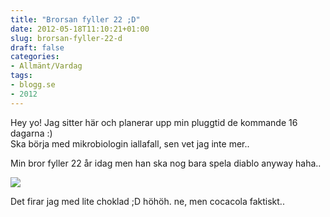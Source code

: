 ```yaml
---
title: "Brorsan fyller 22 ;D"
date: 2012-05-18T11:10:21+01:00
slug: brorsan-fyller-22-d
draft: false
categories:
- Allmänt/Vardag
tags:
- blogg.se
- 2012
---
```

Hey yo! Jag sitter här och planerar upp min pluggtid de kommande 16 dagarna :)  
Ska börja med mikrobiologin iallafall, sen vet jag inte mer..  
  
Min bror fyller 22 år idag men han ska nog bara spela diablo anyway haha..  
  
![](/assets/images/blogg.se/dsc04265_203046037.jpg)  
  
Det firar jag med lite choklad ;D höhöh. ne, men cocacola faktiskt..